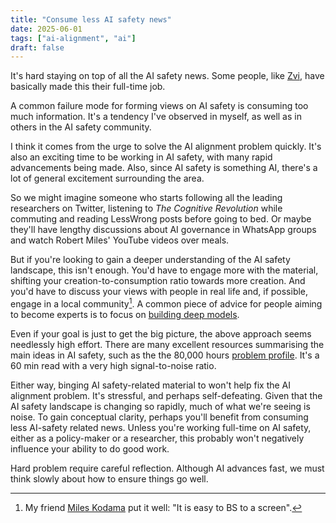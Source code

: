```yaml
---
title: "Consume less AI safety news"
date: 2025-06-01
tags: ["ai-alignment", "ai"]
draft: false
---
```


It's hard staying on top of all the AI safety news. Some people, like [Zvi](https://thezvi.wordpress.com/about/), have basically made this their full-time job.

A common failure mode for forming views on AI safety is consuming too much information. It's a tendency I've observed in myself, as well as in others in the AI safety community.

I think it comes from the urge to solve the AI alignment problem quickly. It's also an exciting time to be working in AI safety, with many rapid advancements being made. Also, since AI safety is something AI, there's a lot of general excitement surrounding the area.

So we might imagine someone who starts following all the leading researchers on Twitter, listening to *The Cognitive Revolution* while commuting and reading LessWrong posts before going to bed. Or maybe they'll have lengthy discussions about AI governance in WhatsApp groups and watch Robert Miles' YouTube videos over meals.

But if you're looking to gain a deeper understanding of the AI safety landscape, this isn't enough. You'd have to engage more with the material, shifting your creation-to-consumption ratio towards more creation. And you'd have to discuss your views with people in real life and, if possible, engage in a local community[^1]. A common piece of advice for people aiming to become experts is to focus on [building deep models](https://forum.effectivealtruism.org/posts/ckj6Moau9qpYArHWc/want-to-be-an-expert-build-deep-models).

Even if your goal is just to get the big picture, the above approach seems needlessly high effort. There are many excellent resources summarising the main ideas in AI safety, such as the the 80,000 hours [problem profile](https://80000hours.org/problem-profiles/risks-from-power-seeking-ai/). It's a 60 min read with a very high signal-to-noise ratio.

Either way, binging AI safety-related material to won't help fix the AI alignment problem. It's stressful, and perhaps self-defeating. Given that the AI safety landscape is changing so rapidly, much of what we're seeing is noise. To gain conceptual clarity, perhaps you'll benefit from consuming less AI-safety related news. Unless you're working full-time on AI safety, either as a policy-maker or a researcher, this probably won't negatively influence your ability to do good work.

Hard problem require careful reflection. Although AI advances fast, we must think slowly about how to ensure things go well.

[^1]: My friend [Miles Kodama](https://mkodama.org/) put it well: "It is easy to BS to a screen".
